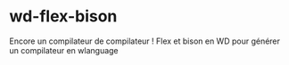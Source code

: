 # wd-flex-bison
Encore un compilateur de compilateur ! Flex et bison en WD pour générer un compilateur en wlanguage
